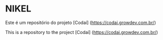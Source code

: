 # NIKEL

Este é um repositório do projeto [Codaí] (https://codai.growdev.com.br/)

This is a repository to the project [Codaí] (https://codai.growdev.com.br/)

